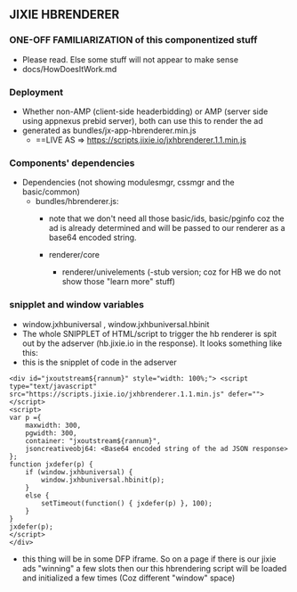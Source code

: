 ## JIXIE HBRENDERER

### ONE-OFF FAMILIARIZATION of this componentized stuff
 - Please read. Else some stuff will not appear to make sense
 - docs/HowDoesItWork.md

### Deployment 
- Whether non-AMP (client-side headerbidding) or AMP (server side using appnexus prebid server), both can use this to render the ad
- generated as bundles/jx-app-hbrenderer.min.js
    - ==LIVE AS => https://scripts.jixie.io/jxhbrenderer.1.1.min.js

### Components' dependencies
* Dependencies (not showing modulesmgr, cssmgr and the basic/common)
   - bundles/hbrenderer.js: 
        - note that we don't need all those basic/ids, basic/pginfo coz the ad is already determined and will be passed to our renderer as a base64 encoded string.
        
        - renderer/core  
            - renderer/univelements (-stub version; coz for HB we do not show those "learn more" stuff)
        
### snipplet and window variables

 -  window.jxhbuniversal , window.jxhbuniversal.hbinit
 - The whole SNIPPLET of HTML/script to trigger the hb renderer is spit out by the adserver (hb.jixie.io in the response). It looks something like this:
 - this is the snipplet of code in the adserver
```
<div id="jxoutstream${rannum}" style="width: 100%;"> <script type="text/javascript" src="https://scripts.jixie.io/jxhbrenderer.1.1.min.js" defer=""></script> 
<script> 
var p ={ 
    maxwidth: 300, 
    pgwidth: 300,  
    container: "jxoutstream${rannum}", 
    jsoncreativeobj64: <Base64 encoded string of the ad JSON response>
}; 
function jxdefer(p) { 
    if (window.jxhbuniversal) { 
        window.jxhbuniversal.hbinit(p); 
    } 
    else { 
        setTimeout(function() { jxdefer(p) }, 100); 
    } 
}  
jxdefer(p); 
</script> 
</div>
```
 - this thing will be in some DFP iframe. So on a page if there is our jixie ads "winning" a few slots then our this hbrendering script will be loaded and initialized a few times (Coz different "window" space)